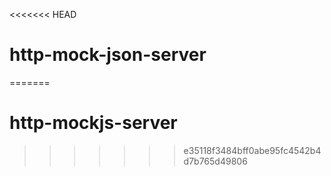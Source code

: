 <<<<<<< HEAD
# http-mock-json-server
=======
# http-mockjs-server
>>>>>>> e35118f3484bff0abe95fc4542b4d7b765d49806
